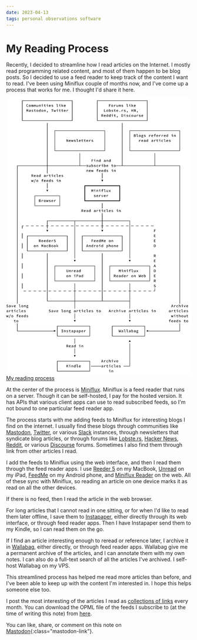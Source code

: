 ```yaml
---
date: 2023-04-13
tags: personal observations software
---
```


# My Reading Process

Recently, I decided to streamline how I read articles on the Internet. I mostly read programming related content, and most of them happen to be blog posts. So I decided to use a feed reader to keep track of the content I want to read. I've been using Miniflux couple of months now, and I've come up a process that works for me. I thought I'd share it here.

![My reading process](/files/reading-process/process.svg "My reading process")
[My reading process](/files/reading-process/process.svg "My reading process")

At the center of the process is [Miniflux](https://miniflux.app/). Miniflux is a feed reader that runs on a server. Though it can be self-hosted, I pay for the hosted version. It has APIs that various client apps can use to read subscribed feeds, so I'm not bound to one particular feed reader app.

The process starts with me adding feeds to Miniflux for interesting blogs I find on the internet. I usually find these blogs through communities like [Mastodon](https://joinmastodon.org/), [Twitter](https://twitter.com/), or various [Slack](https://slack.com/) instances, through newsletters that syndicate blog articles, or through forums like [Lobste.rs](https://lobste.rs/), [Hacker News](https://news.ycombinator.com/), [Reddit](https://www.reddit.com/), or various [Discourse](https://www.discourse.org/) forums. Sometimes I also find them through link from other articles I read.

I add the feeds to Miniflux using the web interface, and then I read them through the feed reader apps. I use [Reeder 5](https://reederapp.com/) on my MacBook, [Unread](https://apps.apple.com/us/app/unread-an-rss-reader/id1363637349) on my iPad, [FeedMe](https://play.google.com/store/apps/details?id=com.seazon.feedme) on my Android phone, and [Miniflux Reader](https://reader.miniflux.app/) on the web. All of these sync with Miniflux, so reading an article on one device marks it as read on all the other devices.

If there is no feed, then I read the article in the web browser.

For long articles that I cannot read in one sitting, or for when I'd like to read them later offline, I save them to [Instapaper](https://www.instapaper.com/), either directly through its web interface, or through feed reader apps. Then I have Instapaper send them to my Kindle, so I can read them on the go.

If I find an article interesting enough to reread or reference later, I archive it in [Wallabag](https://wallabag.org/), either directly, or through feed reader apps. Wallabag give me a permanent archive of the articles, and I can annotate them with my own notes. I can also do a full-text search of all the articles I've archived. I self-host Wallabag on my VPS.

This streamlined process has helped me read more articles than before, and I've been able to keep up with the content I'm interested in. I hope this helps someone else too.

I post the most interesting of the articles I read as [collections of links](/tags/links) every month. You can download the OPML file of the feeds I subscribe to (at the time of writing this note) from [here](/files/reading-process/feeds.opml).

You can like, share, or comment on this note on [Mastodon](https://fantastic.earth/@abnv/110190621043044862){:class="mastodon-link"}.

